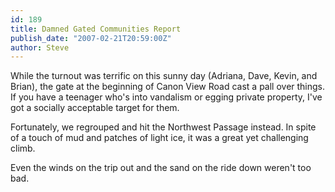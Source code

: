 ```yaml
---
id: 189
title: Damned Gated Communities Report
publish_date: "2007-02-21T20:59:00Z"
author: Steve
---
```

While the turnout was terrific on this sunny day (Adriana, Dave, Kevin, and Brian), the gate at the beginning of Canon View Road cast a pall over things. If you have a teenager who's into vandalism or egging private property, I've got a socially acceptable target for them.

Fortunately, we regrouped and hit the Northwest Passage instead. In spite of a touch of mud and patches of light ice, it was a great yet challenging climb.

Even the winds on the trip out and the sand on the ride down weren't too bad.
